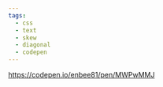 ```yaml
---
tags:
  - css
  - text
  - skew
  - diagonal
  - codepen
---
```


https://codepen.io/enbee81/pen/MWPwMMJ

